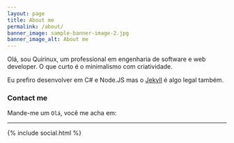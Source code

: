 ```yaml
---
layout: page
title: About me
permalink: /about/
banner_image: sample-banner-image-2.jpg
banner_image_alt: About me
---
```


Olá, sou Quirinux, um professional em engenharia de software e web developer. O que curto é o minimalismo com criatividade.

Eu prefiro desenvolver em C# e Node.JS mas o [Jekyll][jekyll] é algo legal também.

### Contact me

Mande-me um `Olá`, você me acha em:

---

{% include social.html %}

[jekyll]: http://jekyllrb.com
